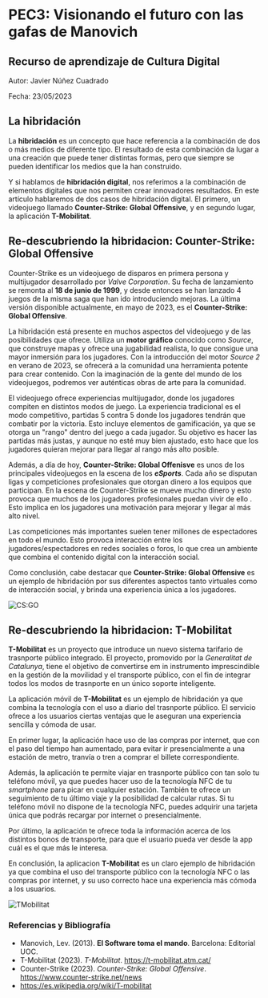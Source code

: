 # PEC3: Visionando el futuro con las gafas de Manovich
## Recurso de aprendizaje de Cultura Digital

Autor: Javier Núñez Cuadrado

Fecha: 23/05/2023

## La hibridación

La **hibridación** es un concepto que hace referencia a la combinación de dos o más medios de diferente tipo. El resultado de esta combinación da lugar a una creación que puede tener distintas formas, pero que siempre se pueden identificar los medios que la han construido. 

Y si hablamos de **hibridación digital**, nos referimos a la combinación de elementos digitales que nos permiten crear innovadores resultados. En este artículo hablaremos de dos casos de hibridación digital. El primero, un videojuego llamado **Counter-Strike: Global Offensive**, y en segundo lugar, la aplicación **T-Mobilitat**.

## Re-descubriendo la hibridacion: Counter-Strike: Global Offensive

Counter-Strike es un videojuego de disparos en primera persona y multijugador desarrollado por *Valve Corporation*. Su fecha de lanzamiento se remonta al **18 de junio de 1999**, y desde entonces se han lanzado 4 juegos de la misma saga que han ido introduciendo mejoras. La última versión disponible actualmente, en mayo de 2023, es el **Counter-Strike: Global Offensive**. 

La hibridación está presente en muchos aspectos del videojuego y de las posibilidades que ofrece. Utiliza un **motor gráfico** conocido como *Source*, que construye mapas y ofrece una jugabilidad realista, lo que consigue una mayor inmersión para los jugadores. Con la introducción del motor *Source 2* en verano de 2023, se ofrecerá a la comunidad una herramienta potente para crear contenido. Con la imaginación de la gente del mundo de los videojuegos, podremos ver auténticas obras de arte para la comunidad.

El videojuego ofrece experiencias multijugador, donde los jugadores compiten en distintos modos de juego. La experiencia tradicional es el modo competitivo, partidas 5 contra 5 donde los jugadores tendrán que combatir por la victoria. Esto incluye elementos de gamificación, ya que se otorga un "rango" dentro del juego a cada jugador. Su objetivo es hacer las partidas más justas, y aunque no esté muy bien ajustado, esto hace que los jugadores quieran mejorar para llegar al rango más alto posible.

Además, a día de hoy, **Counter-Strike: Global Offenisve** es unos de los principales videojuegos en la escena de los ***eSports***. Cada año se disputan ligas y competiciones profesionales que otorgan dinero a los equipos que participan. En la escena de Counter-Strike se mueve mucho dinero y esto provoca que muchos de los jugadores profesionales puedan vivir de ello . Esto implica en los jugadores una motivación para mejorar y llegar al más alto nivel. 

Las competiciones más importantes suelen tener millones de espectadores en todo el mundo. Esto provoca interacción entre los jugadores/espectadores en redes sociales o foros, lo que crea un ambiente que combina el contenido digital con la interacción social.

Como conclusión, cabe destacar que **Counter-Strike: Global Offensive** es un ejemplo de hibridación por sus diferentes aspectos tanto virtuales como de interacción social, y brinda una experiencia única a los jugadores.

![CS:GO](https://media.ambito.com/p/1f3b8eed1b98b9358ab5c9e1fb9583ef/adjuntos/239/imagenes/039/838/0039838580/torneo-counter-strike-esports.jpg)

## Re-descubriendo la hibridacion: T-Mobilitat

**T-Mobilitat** es un proyecto que introduce un nuevo sistema tarifario de trasnporte público integrado. El proyecto, promovido por la *Generalitat de Catalunya*, tiene el objetivo de convertirse em in instrumento imprescindible en la gestión de la movilidad y el transporte público, con el fin de integrar todos los modos de trasnporte en un único soporte inteligente.

La aplicación móvil de **T-Mobilitat** es un ejemplo de hibridación ya que combina la tecnología con el uso a diario del trasnporte público. El servicio ofrece a los usuarios ciertas ventajas que le aseguran una experiencia sencilla y cómoda de usar.

En primer lugar, la aplicación hace uso de las compras por internet, que con el paso del tiempo han aumentado, para evitar ir presencialmente a una estación de metro, tranvía o tren a comprar el billete correspondiente.

Además, la aplicación te permite viajar en trasnporte público con tan solo tu teléfono móvil, ya que puedes hacer uso de la tecnología NFC de tu *smartphone* para picar en cualquier estación. También te ofrece un seguimiento de tu último viaje y la posibilidad de calcular rutas. Si tu teléfono móvil no dispone de la tecnología NFC, puedes adquirir una tarjeta única que podrás recargar por internet o presencialmente. 

Por último, la aplicación te ofrece toda la información acerca de los distintos bonos de transporte, para que el usuario pueda ver desde la app cuál es el que más le interesa.

En conclusión, la aplicacion **T-Mobilitat** es un claro ejemplo de hibridación ya que combina el uso del transporte público con la tecnología NFC o las compras por internet, y su uso correcto hace una experiencia más cómoda a los usuarios.

![TMobilitat](https://static2.tmb.cat/tmb-theme/5.55.0/images/t-mobilitat/destacat-t-mob.png)

### Referencias y Bibliografía

- Manovich, Lev. (2013). **El Software toma el mando**. Barcelona: Editorial UOC.
- T-Mobilitat (2023). *T-Mobilitat*. https://t-mobilitat.atm.cat/
- Counter-Strike (2023). *Counter-Strike: Global Offensive*. https://www.counter-strike.net/news
- https://es.wikipedia.org/wiki/T-mobilitat
